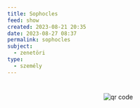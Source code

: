```yaml
---
title: Sophocles
feed: show
created: 2023-08-21 20:35
date: 2023-08-27 08:37
permalink: sophocles
subject:
  - zenetöri
type:
  - személy
---
```

#




#
<p style="text-align: center;"><img src="https://chart.googleapis.com/chart?cht=qr&chl=https://notes.andrasdenes.com/sophocles&chs=180x180&choe=UTF-8&chld=L|2" alt="qr code"></p>

